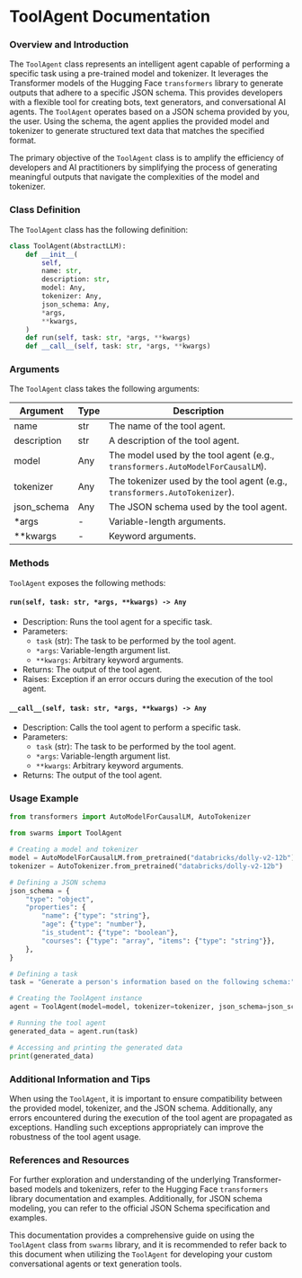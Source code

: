 # ToolAgent Documentation


### Overview and Introduction

The `ToolAgent` class represents an intelligent agent capable of performing a specific task using a pre-trained model and tokenizer. It leverages the Transformer models of the Hugging Face `transformers` library to generate outputs that adhere to a specific JSON schema. This provides developers with a flexible tool for creating bots, text generators, and conversational AI agents. The `ToolAgent` operates based on a JSON schema provided by you, the user. Using the schema, the agent applies the provided model and tokenizer to generate structured text data that matches the specified format.

The primary objective of the `ToolAgent` class is to amplify the efficiency of developers and AI practitioners by simplifying the process of generating meaningful outputs that navigate the complexities of the model and tokenizer.

### Class Definition

The `ToolAgent` class has the following definition:

```python
class ToolAgent(AbstractLLM):
    def __init__(
        self,
        name: str,
        description: str,
        model: Any,
        tokenizer: Any,
        json_schema: Any,
        *args,
        **kwargs,
    )
    def run(self, task: str, *args, **kwargs)
    def __call__(self, task: str, *args, **kwargs)
```

### Arguments

The `ToolAgent` class takes the following arguments:

| Argument  | Type | Description |
| --- | --- | --- |
| name  | str  | The name of the tool agent.
| description | str | A description of the tool agent.
| model | Any | The model used by the tool agent (e.g., `transformers.AutoModelForCausalLM`).
| tokenizer | Any | The tokenizer used by the tool agent (e.g., `transformers.AutoTokenizer`).
| json_schema | Any | The JSON schema used by the tool agent.
| *args | - | Variable-length arguments.
| **kwargs | - | Keyword arguments.

### Methods

`ToolAgent` exposes the following methods:

#### `run(self, task: str, *args, **kwargs) -> Any`

- Description: Runs the tool agent for a specific task.
- Parameters:
  - `task` (str): The task to be performed by the tool agent.
  - `*args`: Variable-length argument list.
  - `**kwargs`: Arbitrary keyword arguments.
- Returns: The output of the tool agent.
- Raises: Exception if an error occurs during the execution of the tool agent.


#### `__call__(self, task: str, *args, **kwargs) -> Any`

- Description: Calls the tool agent to perform a specific task.
- Parameters:
  - `task` (str): The task to be performed by the tool agent.
  - `*args`: Variable-length argument list.
  - `**kwargs`: Arbitrary keyword arguments.
- Returns: The output of the tool agent.

### Usage Example

```python
from transformers import AutoModelForCausalLM, AutoTokenizer

from swarms import ToolAgent

# Creating a model and tokenizer
model = AutoModelForCausalLM.from_pretrained("databricks/dolly-v2-12b")
tokenizer = AutoTokenizer.from_pretrained("databricks/dolly-v2-12b")

# Defining a JSON schema
json_schema = {
    "type": "object",
    "properties": {
        "name": {"type": "string"},
        "age": {"type": "number"},
        "is_student": {"type": "boolean"},
        "courses": {"type": "array", "items": {"type": "string"}},
    },
}

# Defining a task
task = "Generate a person's information based on the following schema:"

# Creating the ToolAgent instance
agent = ToolAgent(model=model, tokenizer=tokenizer, json_schema=json_schema)

# Running the tool agent
generated_data = agent.run(task)

# Accessing and printing the generated data
print(generated_data)
```

### Additional Information and Tips

When using the `ToolAgent`, it is important to ensure compatibility between the provided model, tokenizer, and the JSON schema. Additionally, any errors encountered during the execution of the tool agent are propagated as exceptions. Handling such exceptions appropriately can improve the robustness of the tool agent usage.

### References and Resources

For further exploration and understanding of the underlying Transformer-based models and tokenizers, refer to the Hugging Face `transformers` library documentation and examples. Additionally, for JSON schema modeling, you can refer to the official JSON Schema specification and examples.

This documentation provides a comprehensive guide on using the `ToolAgent` class from `swarms` library, and it is recommended to refer back to this document when utilizing the `ToolAgent` for developing your custom conversational agents or text generation tools.
